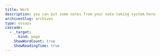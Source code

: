 ```yaml
---
title: Work
description: you can put some notes from your note-taking system here
archivesSlug: archives
type: essays
cascade:
  - _target:
      kind: page
    ShowWordCount: true
    ShowReadingTime: true
---
```

